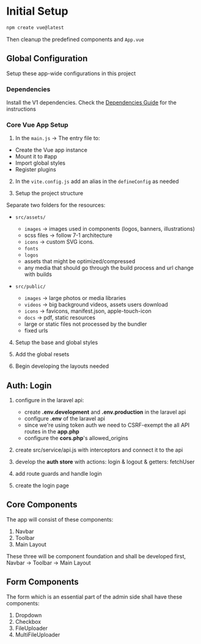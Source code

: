 # Initial Setup 
```bash 
npm create vue@latest
```
Then cleanup the predefined components and `App.vue`

## Global Configuration 

Setup these app-wide configurations in this project 

### Dependencies 

Install the V1 dependencies. 
Check the [Dependencies Guide](dependencies.md) for the instructions 

### Core Vue App Setup 

1. In the `main.js` -> The entry file to:
- Create the Vue app instance
- Mount it to #app
- Import global styles
- Register plugins

2. In the `vite.config.js` add an alias in the `defineConfig` as needed 

3. Setup the project structure

Separate two folders for the resources:
- `src/assets/` 
  - `images` -> images used in components (logos, banners, illustrations)
  - scss files -> follow 7-1 architecture 
  - `icons` -> custom SVG icons. 
  - `fonts`  
  - `logos`
  - assets that might be optimized/compressed
  - any media that should go through the build process and url change with builds

- `src/public/`
  - `images` -> large photos or media libraries
  - `videos` -> big background videos, assets users download
  - `icons` -> favicons, manifest.json, apple-touch-icon
  - `docs` -> pdf, static resources
  - large or static files not processed by the bundler 
  - fixed urls    

4. Setup the base and global styles 

5. Add the global resets 

5. Begin developing the layouts needed




## Auth: Login

1. configure in the laravel api:
   - create **.env.development** and **.env.production** in the laravel api 
   - configure **.env** of the laravel api
   - since we're using token auth we need to CSRF-exempt the all API routes in the **app.php** 
   - configure the **cors.php**'s allowed_origins

2. create src/service/api.js with interceptors and connect it to the api

3. develop the **auth store** with actions: login & logout & getters: fetchUser

4. add route guards and handle login 
   
5. create the login page 
   

## Core Components 

The app will consist of these components:

1. Navbar 
2. Toolbar 
3. Main Layout 

These three will be component foundation and shall be developed first, Navbar -> Toolbar -> Main Layout

## Form Components 

The form which is an essential part of the admin side shall have these components:

1. Dropdown 
2. Checkbox 
3. FileUploader 
4. MultiFileUploader

####

  







